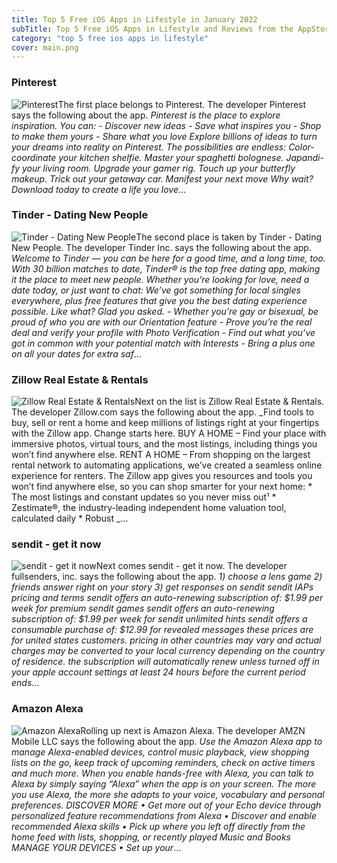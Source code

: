 ```yaml
---
title: Top 5 Free iOS Apps in Lifestyle in January 2022
subTitle: Top 5 Free iOS Apps in Lifestyle and Reviews from the AppStore in January 2022.
category: "top 5 free ios apps in lifestyle"
cover: main.png
---
```


### Pinterest

![Pinterest](https://is2-ssl.mzstatic.com/image/thumb/Purple116/v4/07/25/59/072559a4-64fb-07c4-771b-ee9d93fe7cf1/AppIcon-0-0-1x_U007emarketing-0-0-0-6-0-0-sRGB-0-0-0-GLES2_U002c0-512MB-85-220-0-0.png/100x100bb.png)The first place belongs to Pinterest. The developer Pinterest says the following about the app. _Pinterest is the place to explore inspiration. You can: - Discover new ideas  - Save what inspires you - Shop to make them yours - Share what you love   Explore billions of ideas to turn your dreams into reality on Pinterest. The possibilities are endless: Color-coordinate your kitchen shelfie. Master your spaghetti bolognese. Japandi-fy your living room. Upgrade your gamer rig. Touch up your butterfly makeup. Trick out your getaway car. Manifest your next move    Why wait? Download today to create a life you love_...

### Tinder - Dating New People

![Tinder - Dating New People](https://is3-ssl.mzstatic.com/image/thumb/Purple126/v4/7e/3f/aa/7e3faa66-d02d-aa2d-30e1-c552a55adeb2/AppIcon-0-0-1x_U007emarketing-0-0-0-7-0-0-sRGB-0-0-0-GLES2_U002c0-512MB-85-220-0-0.png/100x100bb.png)The second place is taken by Tinder - Dating New People. The developer Tinder Inc. says the following about the app. _Welcome to Tinder — you can be here for a good time, and a long time, too. With 30 billion matches to date, Tinder® is the top free dating app, making it the place to meet new people. Whether you’re looking for love, need a date today, or just want to chat: We’ve got something for local singles everywhere, plus free features that give you the best dating experience possible. Like what? Glad you asked.   - Whether you’re gay or bisexual, be proud of who you are with our Orientation feature - Prove you’re the real deal and verify your profile with Photo Verification  - Find out what you’ve got in common with your potential match with Interests - Bring a plus one on all your dates for extra saf_...

### Zillow Real Estate & Rentals

![Zillow Real Estate & Rentals](https://is4-ssl.mzstatic.com/image/thumb/Purple116/v4/cf/9f/37/cf9f37bd-9200-e0e0-707e-918f25c419be/AppIcon-1x_U007emarketing-0-6-0-85-220.png/100x100bb.png)Next on the list is Zillow Real Estate & Rentals. The developer Zillow.com says the following about the app. _Find tools to buy, sell or rent a home and keep millions of listings right at your fingertips with the Zillow app. Change starts here.   BUY A HOME – Find your place with immersive photos, virtual tours, and the most listings, including things you won’t find anywhere else.    RENT A HOME – From shopping on the largest rental network to automating applications, we’ve created a seamless online experience for renters.   The Zillow app gives you resources and tools you won’t find anywhere else, so you can shop smarter for your next home:   * The most listings and constant updates so you never miss out¹ * Zestimate®, the industry-leading independent home valuation tool, calculated daily * Robust _...

### sendit - get it now

![sendit - get it now](https://is2-ssl.mzstatic.com/image/thumb/Purple125/v4/ac/fb/25/acfb2513-9dd7-febd-9028-09643a1396da/AppIcon-0-0-1x_U007emarketing-0-0-0-10-0-0-sRGB-0-0-0-GLES2_U002c0-512MB-85-220-0-0.png/100x100bb.png)Next comes sendit - get it now. The developer fullsenders, inc. says the following about the app. _1) choose a lens game 2) friends answer right on your story 3) get responses on sendit       sendit IAPs pricing and terms  sendit offers an auto-renewing subscription of: $1.99 per week for premium sendit games  sendit offers an auto-renewing subscription of: $1.99 per week for sendit unlimited hints  sendit offers a consumable purchase of: $12.99 for revealed messages  these prices are for united states customers. pricing in other countries may vary and actual charges may be converted to your local currency depending on the country of residence.  the subscription will automatically renew unless turned off in your apple account settings at least 24 hours before the current period ends_...

### Amazon Alexa

![Amazon Alexa](https://is1-ssl.mzstatic.com/image/thumb/Purple126/v4/b0/3f/80/b03f8044-1620-63a4-22d3-398a03efa840/AppIcon-0-0-1x_U007emarketing-0-0-0-7-0-0-sRGB-0-0-0-GLES2_U002c0-512MB-85-220-0-0.png/100x100bb.png)Rolling up next is Amazon Alexa. The developer AMZN Mobile LLC says the following about the app. _Use the Amazon Alexa app to manage Alexa-enabled devices, control music playback, view shopping lists on the go, keep track of upcoming reminders, check on active timers and much more. When you enable hands-free with Alexa, you can talk to Alexa by simply saying “Alexa” when the app is on your screen. The more you use Alexa, the more she adapts to your voice, vocabulary and personal preferences.  DISCOVER MORE • Get more out of your Echo device through personalized feature recommendations from Alexa • Discover and enable recommended Alexa skills • Pick up where you left off directly from the home feed with lists, shopping, or recently played Music and Books  MANAGE YOUR DEVICES • Set up your_...

